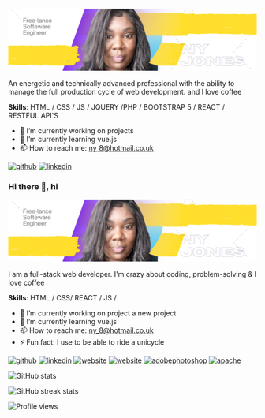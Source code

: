 
![](https://github.com/ny2669/ny2669/blob/4ba328389c10a3137e6021fffd885e8cb6aa62c8/Yellow%20and%20Black%20Global%20Response%20Engineer%20LinkedIn%20Banner.png)

An energetic and technically advanced professional with the ability to manage the full production cycle of web development. and I love coffee

**Skills**:  HTML / CSS / JS /  JQUERY /PHP / BOOTSTRAP 5 / REACT / RESTFUL API'S


- 🔭 I’m currently working on projects 
- 🌱 I’m currently learning vue.js 
- 📫 How to reach me: ny_8@hotmail.co.uk 

[<img src='https://cdn.jsdelivr.net/npm/simple-icons@3.0.1/icons/github.svg' alt='github' height='40'>](https://github.com/ny2669)  [<img src='https://cdn.jsdelivr.net/npm/simple-icons@3.0.1/icons/linkedin.svg' alt='linkedin' height='40'>](https://www.linkedin.com/in/ny/)  



### Hi there 👋, hi
![](https://github.com/ny2669/ny2669/blob/4ba328389c10a3137e6021fffd885e8cb6aa62c8/Yellow%20and%20Black%20Global%20Response%20Engineer%20LinkedIn%20Banner.png)

I am a full-stack web developer. I'm crazy about coding, problem-solving & I love coffee 

**Skills**: HTML / CSS/ REACT / JS / 

- 🔭 I’m currently working on project a new project 
- 🌱 I’m currently learning vue.js 
- 📫 How to reach me: ny_8@hotmail.co.uk 
- ⚡ Fun fact: I use to be able to ride a unicycle 


[<img src='https://cdn.jsdelivr.net/npm/simple-icons@3.0.1/icons/github.svg' alt='github' height='40'>](https://github.com/https://github.com/ny2669)  [<img src='https://cdn.jsdelivr.net/npm/simple-icons@3.0.1/icons/linkedin.svg' alt='linkedin' height='40'>](https://www.linkedin.com/in/https://www.linkedin.com/in/ny-jones-web-dev//)  [<img src='https://cdn.jsdelivr.net/npm/simple-icons@3.0.1/icons/icloud.svg' alt='website' height='40'>](https://ny2669.github.io/portfolio-scroll/) [<img src='https://cdn.jsdelivr.net/npm/simple-icons@3.0.1/icons/icloud.svg' alt='website' height='40'>](https://ny2669.github.io/portfolio-scroll/)  [<img src='https://cdn.jsdelivr.net/npm/simple-icons@3.0.1/icons/adobephotoshop.svg' alt='adobephotoshop' height='40'>](http://)  [<img src='https://cdn.jsdelivr.net/npm/simple-icons@3.0.1/icons/apache.svg' alt='apache' height='40'>](http://)  


![GitHub stats](https://github-readme-stats.vercel.app/api?username=ny2669&show_icons=true)  



![GitHub streak stats](https://github-readme-streak-stats.herokuapp.com/?user=https://github.com/ny2669)  

![Profile views](https://gpvc.arturio.dev/https://github.com/ny2669)  
